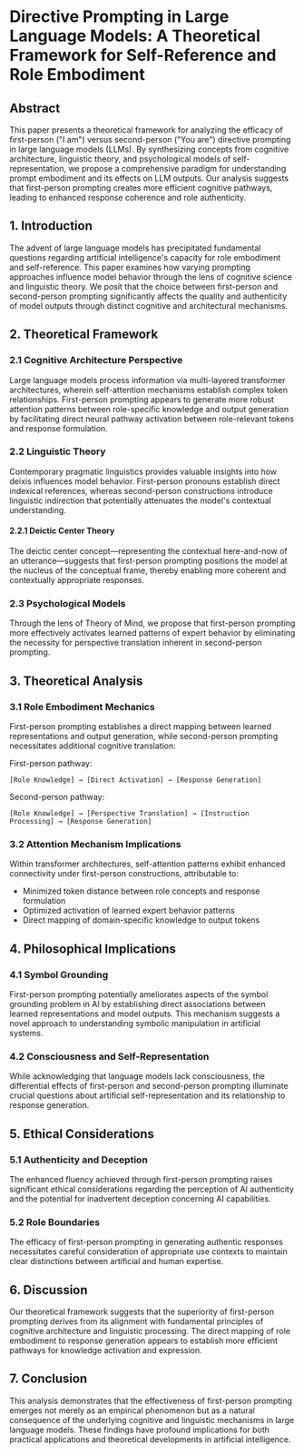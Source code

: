 # Directive Prompting in Large Language Models: A Theoretical Framework for Self-Reference and Role Embodiment

## Abstract
This paper presents a theoretical framework for analyzing the efficacy of first-person ("I am") versus second-person ("You are") directive prompting in large language models (LLMs). By synthesizing concepts from cognitive architecture, linguistic theory, and psychological models of self-representation, we propose a comprehensive paradigm for understanding prompt embodiment and its effects on LLM outputs. Our analysis suggests that first-person prompting creates more efficient cognitive pathways, leading to enhanced response coherence and role authenticity.

## 1. Introduction
The advent of large language models has precipitated fundamental questions regarding artificial intelligence's capacity for role embodiment and self-reference. This paper examines how varying prompting approaches influence model behavior through the lens of cognitive science and linguistic theory. We posit that the choice between first-person and second-person prompting significantly affects the quality and authenticity of model outputs through distinct cognitive and architectural mechanisms.

## 2. Theoretical Framework

### 2.1 Cognitive Architecture Perspective
Large language models process information via multi-layered transformer architectures, wherein self-attention mechanisms establish complex token relationships. First-person prompting appears to generate more robust attention patterns between role-specific knowledge and output generation by facilitating direct neural pathway activation between role-relevant tokens and response formulation.

### 2.2 Linguistic Theory
Contemporary pragmatic linguistics provides valuable insights into how deixis influences model behavior. First-person pronouns establish direct indexical references, whereas second-person constructions introduce linguistic indirection that potentially attenuates the model's contextual understanding.

#### 2.2.1 Deictic Center Theory
The deictic center concept—representing the contextual here-and-now of an utterance—suggests that first-person prompting positions the model at the nucleus of the conceptual frame, thereby enabling more coherent and contextually appropriate responses.

### 2.3 Psychological Models
Through the lens of Theory of Mind, we propose that first-person prompting more effectively activates learned patterns of expert behavior by eliminating the necessity for perspective translation inherent in second-person prompting.

## 3. Theoretical Analysis

### 3.1 Role Embodiment Mechanics
First-person prompting establishes a direct mapping between learned representations and output generation, while second-person prompting necessitates additional cognitive translation:

First-person pathway:
```
[Role Knowledge] → [Direct Activation] → [Response Generation]
```

Second-person pathway:
```
[Role Knowledge] → [Perspective Translation] → [Instruction Processing] → [Response Generation]
```

### 3.2 Attention Mechanism Implications
Within transformer architectures, self-attention patterns exhibit enhanced connectivity under first-person constructions, attributable to:
- Minimized token distance between role concepts and response formulation
- Optimized activation of learned expert behavior patterns
- Direct mapping of domain-specific knowledge to output tokens

## 4. Philosophical Implications

### 4.1 Symbol Grounding
First-person prompting potentially ameliorates aspects of the symbol grounding problem in AI by establishing direct associations between learned representations and model outputs. This mechanism suggests a novel approach to understanding symbolic manipulation in artificial systems.

### 4.2 Consciousness and Self-Representation
While acknowledging that language models lack consciousness, the differential effects of first-person and second-person prompting illuminate crucial questions about artificial self-representation and its relationship to response generation.

## 5. Ethical Considerations

### 5.1 Authenticity and Deception
The enhanced fluency achieved through first-person prompting raises significant ethical considerations regarding the perception of AI authenticity and the potential for inadvertent deception concerning AI capabilities.

### 5.2 Role Boundaries
The efficacy of first-person prompting in generating authentic responses necessitates careful consideration of appropriate use contexts to maintain clear distinctions between artificial and human expertise.

## 6. Discussion
Our theoretical framework suggests that the superiority of first-person prompting derives from its alignment with fundamental principles of cognitive architecture and linguistic processing. The direct mapping of role embodiment to response generation appears to establish more efficient pathways for knowledge activation and expression.

## 7. Conclusion
This analysis demonstrates that the effectiveness of first-person prompting emerges not merely as an empirical phenomenon but as a natural consequence of the underlying cognitive and linguistic mechanisms in large language models. These findings have profound implications for both practical applications and theoretical developments in artificial intelligence.
